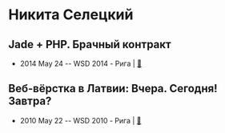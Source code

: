 # Никита Селецкий

## Jade + PHP. Брачный контракт
- 2014 May 24 -- WSD 2014 - Рига  | [:notebook:](https://wsd.events/2014/05/24/pres/jade-php/)  
## Веб-вёрстка в Латвии: Вчера. Сегодня! Завтра?
- 2010 May 22 -- WSD 2010 - Рига  | [:notebook:](https://wsd.events/2010/05/22/pres/intro-latvia.pdf)  
